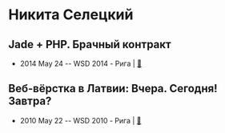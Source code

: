 # Никита Селецкий

## Jade + PHP. Брачный контракт
- 2014 May 24 -- WSD 2014 - Рига  | [:notebook:](https://wsd.events/2014/05/24/pres/jade-php/)  
## Веб-вёрстка в Латвии: Вчера. Сегодня! Завтра?
- 2010 May 22 -- WSD 2010 - Рига  | [:notebook:](https://wsd.events/2010/05/22/pres/intro-latvia.pdf)  
